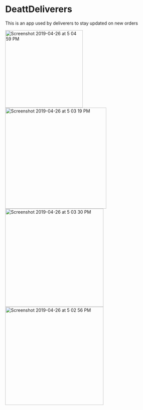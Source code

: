 # DeattDeliverers
This is an app used by deliverers to stay updated on new orders

<img width="247" alt="Screenshot 2019-04-26 at 5 04 59 PM" src="https://user-images.githubusercontent.com/20357839/56821166-8b438180-6845-11e9-9488-0c195fcefbf5.png">
<img width="322" alt="Screenshot 2019-04-26 at 5 03 19 PM" src="https://user-images.githubusercontent.com/20357839/56821167-8b438180-6845-11e9-8918-e3f7cb46a21b.png">
<img width="313" alt="Screenshot 2019-04-26 at 5 03 30 PM" src="https://user-images.githubusercontent.com/20357839/56821168-8bdc1800-6845-11e9-9a84-48bb62f1f9a4.png">
<img width="313" alt="Screenshot 2019-04-26 at 5 02 56 PM" src="https://user-images.githubusercontent.com/20357839/56821169-8bdc1800-6845-11e9-986e-009492bf9cc3.png">
